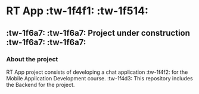 # RT App :tw-1f4f1: :tw-1f514:

## :tw-1f6a7: :tw-1f6a7: Project under construction :tw-1f6a7: :tw-1f6a7:

### About the project

RT App project consists of developing a chat application :tw-1f4f2: for the Mobile Application Development course. :tw-1f4d3: This repository includes the Backend for the project.
